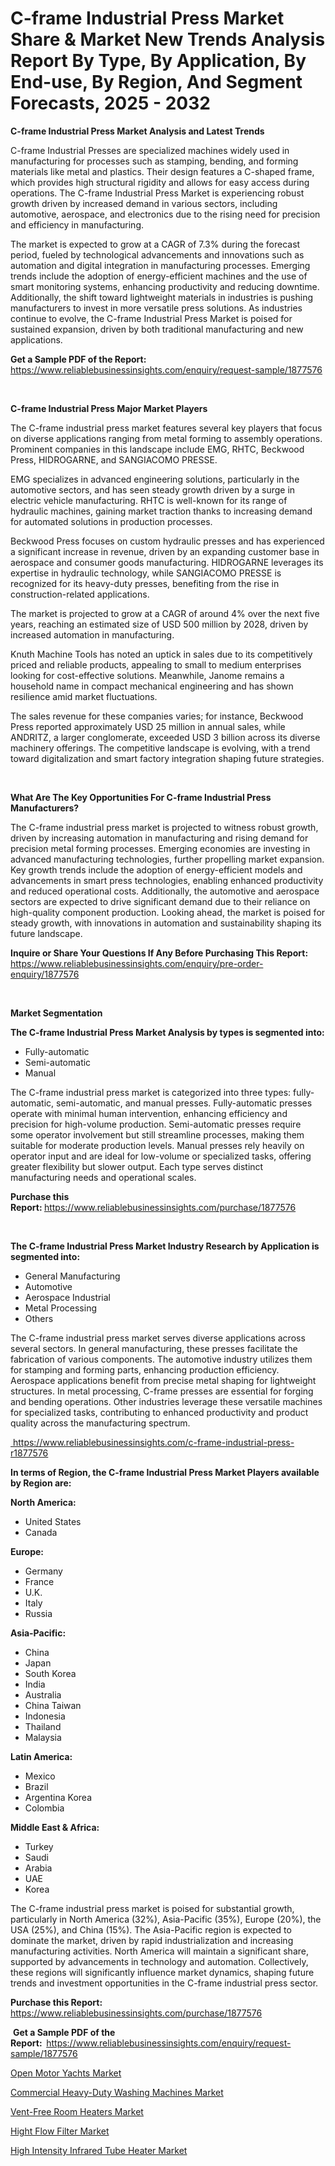 <p><h1>C-frame Industrial Press Market Share & Market New Trends Analysis Report By Type, By Application, By End-use, By Region, And Segment Forecasts, 2025 - 2032</h1></p><p><strong>C-frame Industrial Press Market Analysis and Latest Trends</strong></p>
<p><p>C-frame Industrial Presses are specialized machines widely used in manufacturing for processes such as stamping, bending, and forming materials like metal and plastics. Their design features a C-shaped frame, which provides high structural rigidity and allows for easy access during operations. The C-frame Industrial Press Market is experiencing robust growth driven by increased demand in various sectors, including automotive, aerospace, and electronics due to the rising need for precision and efficiency in manufacturing.</p><p>The market is expected to grow at a CAGR of 7.3% during the forecast period, fueled by technological advancements and innovations such as automation and digital integration in manufacturing processes. Emerging trends include the adoption of energy-efficient machines and the use of smart monitoring systems, enhancing productivity and reducing downtime. Additionally, the shift toward lightweight materials in industries is pushing manufacturers to invest in more versatile press solutions. As industries continue to evolve, the C-frame Industrial Press Market is poised for sustained expansion, driven by both traditional manufacturing and new applications.</p></p>
<p><strong>Get a Sample PDF of the Report:&nbsp;</strong> <a href="https://www.reliablebusinessinsights.com/enquiry/request-sample/1877576?utm_campaign=1837&utm_medium=2&utm_source=Github&utm_content=ia&utm_term=28022025&utm_id=c-frame-industrial-press">https://www.reliablebusinessinsights.com/enquiry/request-sample/1877576</a></p>
<p>&nbsp;</p>
<p><strong>C-frame Industrial Press Major Market Players</strong></p>
<p><p>The C-frame industrial press market features several key players that focus on diverse applications ranging from metal forming to assembly operations. Prominent companies in this landscape include EMG, RHTC, Beckwood Press, HIDROGARNE, and SANGIACOMO PRESSE.</p><p>EMG specializes in advanced engineering solutions, particularly in the automotive sectors, and has seen steady growth driven by a surge in electric vehicle manufacturing. RHTC is well-known for its range of hydraulic machines, gaining market traction thanks to increasing demand for automated solutions in production processes.</p><p>Beckwood Press focuses on custom hydraulic presses and has experienced a significant increase in revenue, driven by an expanding customer base in aerospace and consumer goods manufacturing. HIDROGARNE leverages its expertise in hydraulic technology, while SANGIACOMO PRESSE is recognized for its heavy-duty presses, benefiting from the rise in construction-related applications.</p><p>The market is projected to grow at a CAGR of around 4% over the next five years, reaching an estimated size of USD 500 million by 2028, driven by increased automation in manufacturing.</p><p>Knuth Machine Tools has noted an uptick in sales due to its competitively priced and reliable products, appealing to small to medium enterprises looking for cost-effective solutions. Meanwhile, Janome remains a household name in compact mechanical engineering and has shown resilience amid market fluctuations.</p><p>The sales revenue for these companies varies; for instance, Beckwood Press reported approximately USD 25 million in annual sales, while ANDRITZ, a larger conglomerate, exceeded USD 3 billion across its diverse machinery offerings. The competitive landscape is evolving, with a trend toward digitalization and smart factory integration shaping future strategies.</p></p>
<p>&nbsp;</p>
<p><strong>What Are The Key Opportunities For C-frame Industrial Press Manufacturers?</strong></p>
<p><p>The C-frame industrial press market is projected to witness robust growth, driven by increasing automation in manufacturing and rising demand for precision metal forming processes. Emerging economies are investing in advanced manufacturing technologies, further propelling market expansion. Key growth trends include the adoption of energy-efficient models and advancements in smart press technologies, enabling enhanced productivity and reduced operational costs. Additionally, the automotive and aerospace sectors are expected to drive significant demand due to their reliance on high-quality component production. Looking ahead, the market is poised for steady growth, with innovations in automation and sustainability shaping its future landscape.</p></p>
<p><strong>Inquire or Share Your Questions If Any Before Purchasing This Report:</strong> <a href="https://www.reliablebusinessinsights.com/enquiry/pre-order-enquiry/1877576?utm_campaign=1837&utm_medium=2&utm_source=Github&utm_content=ia&utm_term=28022025&utm_id=c-frame-industrial-press">https://www.reliablebusinessinsights.com/enquiry/pre-order-enquiry/1877576</a></p>
<p>&nbsp;</p>
<p><strong>Market Segmentation</strong></p>
<p><strong>The C-frame Industrial Press Market Analysis by types is segmented into:</strong></p>
<p><ul><li>Fully-automatic</li><li>Semi-automatic</li><li>Manual</li></ul></p>
<p><p>The C-frame industrial press market is categorized into three types: fully-automatic, semi-automatic, and manual presses. Fully-automatic presses operate with minimal human intervention, enhancing efficiency and precision for high-volume production. Semi-automatic presses require some operator involvement but still streamline processes, making them suitable for moderate production levels. Manual presses rely heavily on operator input and are ideal for low-volume or specialized tasks, offering greater flexibility but slower output. Each type serves distinct manufacturing needs and operational scales.</p></p>
<p><strong>Purchase this Report:&nbsp;</strong><a href="https://www.reliablebusinessinsights.com/purchase/1877576?utm_campaign=1837&utm_medium=2&utm_source=Github&utm_content=ia&utm_term=28022025&utm_id=c-frame-industrial-press">https://www.reliablebusinessinsights.com/purchase/1877576</a></p>
<p>&nbsp;</p>
<p><strong>The C-frame Industrial Press Market Industry Research by Application is segmented into:</strong></p>
<p><ul><li>General Manufacturing</li><li>Automotive</li><li>Aerospace Industrial</li><li>Metal Processing</li><li>Others</li></ul></p>
<p><p>The C-frame industrial press market serves diverse applications across several sectors. In general manufacturing, these presses facilitate the fabrication of various components. The automotive industry utilizes them for stamping and forming parts, enhancing production efficiency. Aerospace applications benefit from precise metal shaping for lightweight structures. In metal processing, C-frame presses are essential for forging and bending operations. Other industries leverage these versatile machines for specialized tasks, contributing to enhanced productivity and product quality across the manufacturing spectrum.</p></p>
<p><a href="https://www.reliablebusinessinsights.com/c-frame-industrial-press-r1877576?utm_campaign=1837&utm_medium=2&utm_source=Github&utm_content=ia&utm_term=28022025&utm_id=c-frame-industrial-press">&nbsp;https://www.reliablebusinessinsights.com/c-frame-industrial-press-r1877576</a></p>
<p><strong>In terms of Region, the C-frame Industrial Press Market Players available by Region are:</strong></p>
<p>
    <p> <strong> North America: </strong>
        <ul>
            <li>United States</li>
            <li>Canada</li>
        </ul>
        </p> 
    <p> <strong> Europe: </strong>
        <ul>
            <li>Germany</li>
            <li>France</li>
            <li>U.K.</li>
            <li>Italy</li>
            <li>Russia</li>
        </ul>
        </p> 
    <p> <strong> Asia-Pacific: </strong>
        <ul>
            <li>China</li>
            <li>Japan</li>
            <li>South Korea</li>
            <li>India</li>
            <li>Australia</li>
            <li>China Taiwan</li>
            <li>Indonesia</li>
            <li>Thailand</li>
            <li>Malaysia</li>
        </ul>
        </p> 
    <p> <strong> Latin America: </strong>
        <ul>
            <li>Mexico</li>
            <li>Brazil</li>
            <li>Argentina Korea</li>
            <li>Colombia</li>
        </ul>
        </p> 
    <p> <strong> Middle East & Africa: </strong>
        <ul>
            <li>Turkey</li>
            <li>Saudi</li>
            <li>Arabia</li>
            <li>UAE</li>
            <li>Korea</li>
        </ul>
    </p>
    </p>
<p><p>The C-frame industrial press market is poised for substantial growth, particularly in North America (32%), Asia-Pacific (35%), Europe (20%), the USA (25%), and China (15%). The Asia-Pacific region is expected to dominate the market, driven by rapid industrialization and increasing manufacturing activities. North America will maintain a significant share, supported by advancements in technology and automation. Collectively, these regions will significantly influence market dynamics, shaping future trends and investment opportunities in the C-frame industrial press sector.</p></p>
<p><strong>Purchase this Report: </strong><a href="https://www.reliablebusinessinsights.com/purchase/1877576?utm_campaign=1837&utm_medium=2&utm_source=Github&utm_content=ia&utm_term=28022025&utm_id=c-frame-industrial-press">https://www.reliablebusinessinsights.com/purchase/1877576</a></p>
<p>&nbsp;<strong>Get a Sample PDF of the Report:&nbsp;&nbsp;</strong><a href="https://www.reliablebusinessinsights.com/enquiry/request-sample/1877576?utm_campaign=1837&utm_medium=2&utm_source=Github&utm_content=ia&utm_term=28022025&utm_id=c-frame-industrial-press">https://www.reliablebusinessinsights.com/enquiry/request-sample/1877576</a></p>
<p><strong></strong></p>
<p><p><a href="https://github.com/azorrotutus/Market-Research-Report-List-1/blob/main/open-motor-yachts-market.md?utm_campaign=1837&utm_medium=2&utm_source=Github&utm_content=ia&utm_term=28022025&utm_id=c-frame-industrial-press">Open Motor Yachts Market</a></p><p><a href="https://github.com/shroffuhpa/Market-Research-Report-List-1/blob/main/commercial-heavy-duty-washing-machines-market.md?utm_campaign=1837&utm_medium=2&utm_source=Github&utm_content=ia&utm_term=28022025&utm_id=c-frame-industrial-press">Commercial Heavy-Duty Washing Machines Market</a></p><p><a href="https://github.com/seibttullyjh/Market-Research-Report-List-1/blob/main/vent-free-room-heaters-market.md?utm_campaign=1837&utm_medium=2&utm_source=Github&utm_content=ia&utm_term=28022025&utm_id=c-frame-industrial-press">Vent-Free Room Heaters Market</a></p><p><a href="https://github.com/storcweithzg/Market-Research-Report-List-1/blob/main/hight-flow-filter-market.md?utm_campaign=1837&utm_medium=2&utm_source=Github&utm_content=ia&utm_term=28022025&utm_id=c-frame-industrial-press">Hight Flow Filter Market</a></p><p><a href="https://github.com/dafertsuria/Market-Research-Report-List-1/blob/main/high-intensity-infrared-tube-heater-market.md?utm_campaign=1837&utm_medium=2&utm_source=Github&utm_content=ia&utm_term=28022025&utm_id=c-frame-industrial-press">High Intensity Infrared Tube Heater Market</a></p></p>